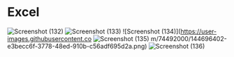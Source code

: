 # Excel
![Screenshot (132)](https://user-images.githubusercontent.com/74492000/144696394-934a6157-5692-4e70-8add-ca76ccb6fa00.png)
![Screenshot (133)](https://user-images.githubusercontent.com/74492000/144696399-d02917a2-ae7f-4b6a-8b41-367aeaf8ef5b.png)
![Screenshot (134)](https://user-images.githubusercontent.co
![Screenshot (135)](https://user-images.githubusercontent.com/74492000/144696407-992ce45d-bb66-41c8-96f4-f029968c4f61.png)
m/74492000/144696402-e3becc6f-3778-48ed-910b-c56adf695d2a.png)
![Screenshot (136)](https://user-images.githubusercontent.com/74492000/144696409-00e16843-22ae-407f-83d2-91477c4cd504.png)
